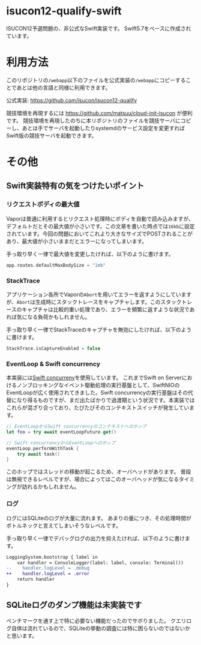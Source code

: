 # isucon12-qualify-swift

ISUCON12予選問題の、非公式なSwift実装です。
Swift5.7をベースに作成されています。

# 利用方法

このリポジトリの`/webapp`以下のファイルを公式実装の`/webapp`にコピーすることであとは他の言語と同様に利用できます。

公式実装: https://github.com/isucon/isucon12-qualify

競技環境を再現するには https://github.com/matsuu/cloud-init-isucon が便利です。
競技環境を再現したのちに本リポジトリのファイルを競技サーバにコピーし、あとは手でサーバを起動したりsystemdのサービス設定を変更すればSwift版の競技サーバを起動できます。

# その他

## Swift実装特有の気をつけたいポイント

### リクエストボディの最大値

Vaporは普通に利用するとリクエスト処理時にボディを自動で読み込みますが、デフォルトだとその最大値が小さいです。この文章を書いた時点では`16kb`に設定されています。今回の問題においてこれより大きなサイズでPOSTされることがあり、最大値が小さいままだとエラーになってしまいます。

手っ取り早く一律で最大値を変更したければ、以下のように書けます。

```swift
app.routes.defaultMaxBodySize = "1mb"
```

### StackTrace

アプリケーション各所でVaporの`Abort`を用いてエラーを返すようにしていますが、`Abort`は生成時にスタックトレースをキャプチャします。このスタックトレースのキャプチャは比較的重い処理であり、エラーを頻繁に返すような状況であれば気になる負荷かもしれません。

手っ取り早く一律でStackTraceのキャプチャを無効にしたければ、以下のように書けます。

```swift
StackTrace.isCaptureEnabled = false 
```

### EventLoop & Swift concurrency

本実装には[Swift concurreny](https://docs.swift.org/swift-book/LanguageGuide/Concurrency.html)を使用しています。
これまでSwift on Serverにおけるノンブロッキングなイベント駆動処理の実行基盤として、SwiftNIOのEventLoopが広く使用されてきました。Swift concurrencyの実行基盤はその代替になり得るものですが、まだ出たばかりで過渡期という状況です。本実装ではこれらが混ざり合っており、たびたびそのコンテキストスイッチが発生しています。

```swift
// EventLoopからSwift concurrencyのコンテキストへのホップ
let foo = try await eventLoopFuture.get()

// Swift concurrencyからEventLoopへのホップ
eventLoop.performWithTask {
    try await task()
}
```

このホップではスレッドの移動が起こるため、オーバヘッドがあります。
普段は無視できるレベルですが、場合によってはこのオーバヘッドが気になるタイミングが訪れるかもしれません。

### ログ

ログにはSQLiteのログが大量に流れます。
あまりの量につき、その処理時間がボトルネックと言えてしまいそうなレベルです。

手っ取り早く一律でデバッグログの出力を抑えたければ、以下のように書けます。

```diff
LoggingSystem.bootstrap { label in
    var handler = ConsoleLogger(label: label, console: Terminal())
--    handler.logLevel = .debug
++    handler.logLevel = .error
    return handler
}
```

## SQLiteログのダンプ機能は未実装です

ベンチマークを通す上で特に必要ない機能だったのでサボりました。
クエリログ自体は流れているので、SQLiteの挙動の調査には特に困らないのではないかと思います。


